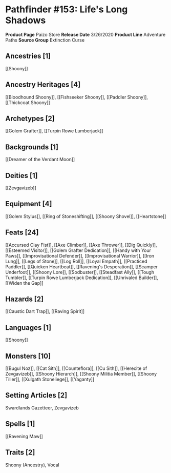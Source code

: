 ﻿---
id: '29'
name: Pathfinder 153. Life's Long Shadows
rarity: Common
source: null
trait: null
type: Source

---
# Pathfinder #153: Life's Long Shadows

**Product Page** Paizo Store
**Release Date** 3/26/2020
**Product Line** Adventure Paths
**Source Group** Extinction Curse

## Ancestries [1]

[[Shoony]]

## Ancestry Heritages [4]

[[Bloodhound Shoony]], [[Fishseeker Shoony]], [[Paddler Shoony]], [[Thickcoat Shoony]]

## Archetypes [2]

[[Golem Grafter]], [[Turpin Rowe Lumberjack]]

## Backgrounds [1]

[[Dreamer of the Verdant Moon]]

## Deities [1]

[[Zevgavizeb]]

## Equipment [4]

[[Golem Stylus]], [[Ring of Stoneshifting]], [[Shoony Shovel]], [[Heartstone]]

## Feats [24]

[[Accursed Clay Fist]], [[Axe Climber]], [[Axe Thrower]], [[Dig Quickly]], [[Esteemed Visitor]], [[Golem Grafter Dedication]], [[Handy with Your Paws]], [[Improvisational Defender]], [[Improvisational Warrior]], [[Iron Lung]], [[Legs of Stone]], [[Log Roll]], [[Loyal Empath]], [[Practiced Paddler]], [[Quicken Heartbeat]], [[Ravening's Desperation]], [[Scamper Underfoot]], [[Shoony Lore]], [[Sodbuster]], [[Steadfast Ally]], [[Tough Tumbler]], [[Turpin Rowe Lumberjack Dedication]], [[Unrivaled Builder]], [[Widen the Gap]]

## Hazards [2]

[[Caustic Dart Trap]], [[Raving Spirit]]

## Languages [1]

[[Shoony]]

## Monsters [10]

[[Bugul Noz]], [[Cat Sith]], [[Counteflora]], [[Cu Sith]], [[Herecite of Zevgavizeb]], [[Shoony Hierarch]], [[Shoony Militia Member]], [[Shoony Tiller]], [[Xulgath Stoneliege]], [[Yaganty]]

## Setting Articles [2]

Swardlands Gazetteer, Zevgavizeb

## Spells [1]

[[Ravening Maw]]

## Traits [2]

Shoony (Ancestry), Vocal